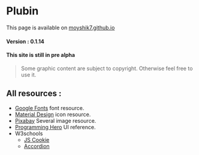 # Plubin  
This page is available on [moyshik7.github.io](https://moyshik7.github.io/)  
#### Version : 0.1.14  
#### This site is still in pre alpha  
> Some graphic content are subject to copyright. Otherwise feel free to use it.  
## All resources :
- [Google Fonts](https://fonts.google.com/) font resource.  
- [Material Design](https://material.io/resources/icons/) icon resource.  
- [Pixabay](https://pixabay.com/) Several image resource.  
- [Programming Hero](https://play.google.com/store/apps/details?id=com.learnprogramming.codecamp) UI reference.  
- W3schools  
	- [JS Cookie](https://www.w3schools.com/js/js_cookies.asp)  
	- [Accordion](https://www.w3schools.com/howto/howto_js_accordion.asp)  
